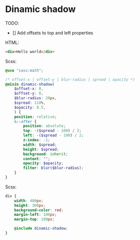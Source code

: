 # Dinamic shadow

TODO:
- [] Add offsets to top and left properties

HTML:
```html
<div>Hello world</div>
```

Scss:
```scss
@use "sass:math";

/* offset-x | offset-y | blur-radius | spread | opacity */
@mixin dinamic-shadow(
	$offset-x: 0,
	$offset-y: 0,
	$blur-radius: 20px,
	$spread: 110%,
	$opacity: 0.5,
	) {
	position: relative;
	&::after {
		position: absolute;
		top: -($spread - 100) / 2;
		left: -($spread - 100) / 2;
		z-index: -1;
		width: $spread;
		height: $spread;
		background: inherit;
		content: "";
		opacity: $opacity;
		filter: blur($blur-radius);
	}
}
```

Scss:
```scss
div {
	width: 400px;
	height: 300px;
	background-color: red;
	margin-left: 100px;
	margin-top: 100px;

	@include dinamic-shadow;
}
```
